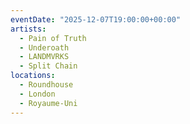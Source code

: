 ```yaml
---
eventDate: "2025-12-07T19:00:00+00:00"
artists:
  - Pain of Truth
  - Underoath
  - LANDMVRKS
  - Split Chain
locations:
  - Roundhouse
  - London
  - Royaume-Uni
---
```

